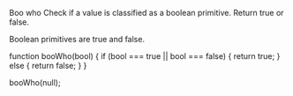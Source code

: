 Boo who
Check if a value is classified as a boolean primitive. Return true or false.

Boolean primitives are true and false.



function booWho(bool) {
  if (bool === true || bool === false) {
    return true;
  } else {
    return false;
  }
}

booWho(null);